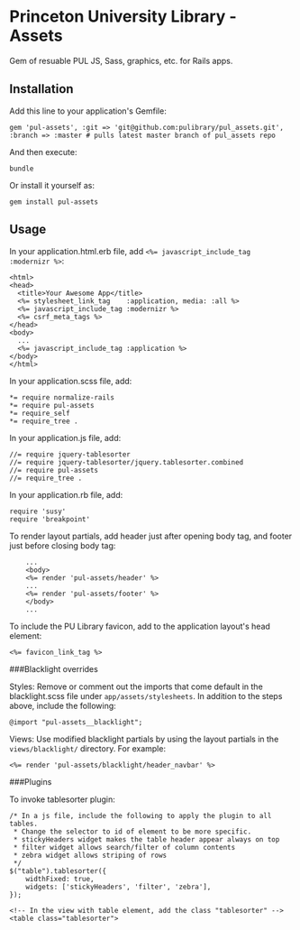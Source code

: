 # Princeton University Library - Assets

Gem of resuable PUL JS, Sass, graphics, etc. for Rails apps.

## Installation

Add this line to your application's Gemfile:

	gem 'pul-assets', :git => 'git@github.com:pulibrary/pul_assets.git', :branch => :master # pulls latest master branch of pul_assets repo

And then execute:

    bundle

Or install it yourself as:

    gem install pul-assets

## Usage

In your application.html.erb file, add `<%= javascript_include_tag :modernizr %>`:

	<html>
	<head>
	  <title>Your Awesome App</title>
	  <%= stylesheet_link_tag    :application, media: :all %>
	  <%= javascript_include_tag :modernizr %>
	  <%= csrf_meta_tags %>
	</head>
	<body>
	  ...
	  <%= javascript_include_tag :application %>
	</body>
	</html>

In your application.scss file, add:

	*= require normalize-rails
	*= require pul-assets
	*= require_self
	*= require_tree .

In your application.js file, add:

	//= require jquery-tablesorter
	//= require jquery-tablesorter/jquery.tablesorter.combined
	//= require pul-assets
	//= require_tree .

In your application.rb file, add:

	require 'susy'
	require 'breakpoint'

To render layout partials, add header just after opening body tag, and footer just before closing body tag:

		...
		<body>
		<%= render 'pul-assets/header' %>
		...
		<%= render 'pul-assets/footer' %>
		</body>
		...

To include the PU Library favicon, add to the application layout's head element:

	<%= favicon_link_tag %>

###Blacklight overrides

Styles: Remove or comment out the imports that come default in the blacklight.scss file under `app/assets/stylesheets`. In addition to the steps above, include the following: 

	@import "pul-assets__blacklight";

Views: Use modified blacklight partials by using the layout partials in the `views/blacklight/` directory. For example:

	<%= render 'pul-assets/blacklight/header_navbar' %>

###Plugins

To invoke tablesorter plugin:

	/* In a js file, include the following to apply the plugin to all tables.
	 * Change the selector to id of element to be more specific.
	 * stickyHeaders widget makes the table header appear always on top
	 * filter widget allows search/filter of column contents
	 * zebra widget allows striping of rows
	 */
	$("table").tablesorter({
		widthFixed: true,
		widgets: ['stickyHeaders', 'filter', 'zebra'],
	});

	<!-- In the view with table element, add the class "tablesorter" -->
	<table class="tablesorter">
